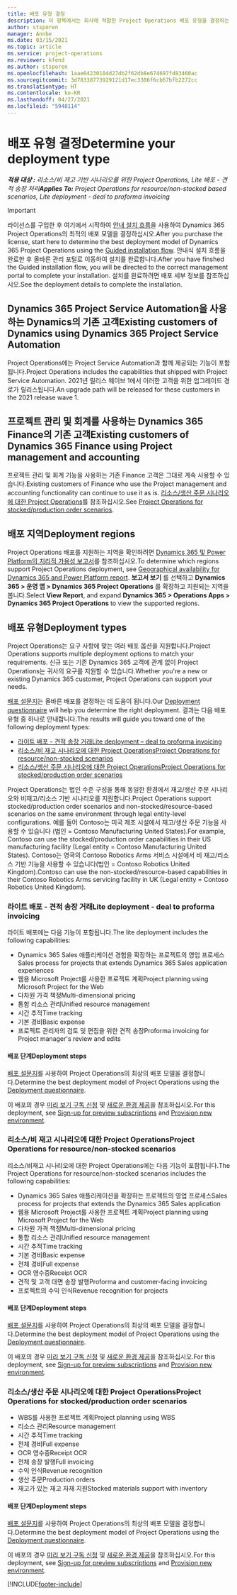 ```yaml
---
title: 배포 유형 결정
description: 이 항목에서는 회사에 적합한 Project Operations 배포 유형을 결정하는 데 도움이 되는 정보를 제공합니다.
author: stsporen
manager: Annbe
ms.date: 03/15/2021
ms.topic: article
ms.service: project-operations
ms.reviewer: kfend
ms.author: stsporen
ms.openlocfilehash: 1aae04230104d27db2f62db8e674697fd83460ac
ms.sourcegitcommit: 3d78338773929121d17ec3386f6cb67bfb2272cc
ms.translationtype: HT
ms.contentlocale: ko-KR
ms.lasthandoff: 04/27/2021
ms.locfileid: "5948114"
---
```

# <a name="determine-your-deployment-type"></a><span data-ttu-id="dca71-103">배포 유형 결정</span><span class="sxs-lookup"><span data-stu-id="dca71-103">Determine your deployment type</span></span>

<span data-ttu-id="dca71-104">_**적용 대상 :** 리소스/비 재고 기반 시나리오를 위한 Project Operations, Lite 배포 - 견적 송장 처리_</span><span class="sxs-lookup"><span data-stu-id="dca71-104">_**Applies To:** Project Operations for resource/non-stocked based scenarios, Lite deployment - deal to proforma invoicing_</span></span>

> [!IMPORTANT]
> <span data-ttu-id="dca71-105">라이선스를 구입한 후 여기에서 시작하여 [안내 설치 흐름](https://aka.ms/provisionprojectoperations)을 사용하여 Dynamics 365 Project Operations의 최적의 배포 모델을 결정하십시오.</span><span class="sxs-lookup"><span data-stu-id="dca71-105">After you purchase the license, start here to determine the best deployment model of Dynamics 365 Project Operations using the [Guided installation flow](https://aka.ms/provisionprojectoperations).</span></span>
> <span data-ttu-id="dca71-106">안내식 설치 흐름을 완료한 후 올바른 관리 포털로 이동하여 설치를 완료합니다.</span><span class="sxs-lookup"><span data-stu-id="dca71-106">After you have finshed the Guided installation flow, you will be directed to the correct management portal to complete your installation.</span></span> <span data-ttu-id="dca71-107">설치를 완료하려면 배포 세부 정보를 참조하십시오.</span><span class="sxs-lookup"><span data-stu-id="dca71-107">See the deployment details to complete the installation.</span></span>


## <a name="existing-customers-of-dynamics-using-dynamics-365-project-service-automation"></a><span data-ttu-id="dca71-108">Dynamics 365 Project Service Automation을 사용하는 Dynamics의 기존 고객</span><span class="sxs-lookup"><span data-stu-id="dca71-108">Existing customers of Dynamics using Dynamics 365 Project Service Automation</span></span>
<span data-ttu-id="dca71-109">Project Operations에는 Project Service Automation과 함께 제공되는 기능이 포함됩니다.</span><span class="sxs-lookup"><span data-stu-id="dca71-109">Project Operations includes the capabilities that shipped with Project Service Automation.</span></span> <span data-ttu-id="dca71-110">2021년 릴리스 웨이브 1에서 이러한 고객을 위한 업그레이드 경로가 릴리스됩니다.</span><span class="sxs-lookup"><span data-stu-id="dca71-110">An upgrade path will be released for these customers in the 2021 release wave 1.</span></span>

## <a name="existing-customers-of-dynamics-365-finance-using-project-management-and-accounting"></a><span data-ttu-id="dca71-111">프로젝트 관리 및 회계를 사용하는 Dynamics 365 Finance의 기존 고객</span><span class="sxs-lookup"><span data-stu-id="dca71-111">Existing customers of Dynamics 365 Finance using Project management and accounting</span></span> 

<span data-ttu-id="dca71-112">프로젝트 관리 및 회계 기능을 사용하는 기존 Finance 고객은 그대로 계속 사용할 수 있습니다.</span><span class="sxs-lookup"><span data-stu-id="dca71-112">Existing customers of Finance who use the Project management and accounting functionality can continue to use it as is.</span></span> <span data-ttu-id="dca71-113">[리소스/생산 주문 시나리오에 대한 Project Operations](#pma)를 참조하십시오.</span><span class="sxs-lookup"><span data-stu-id="dca71-113">See [Project Operations for stocked/production order scenarios](#pma).</span></span>


## <a name="deployment-regions"></a><span data-ttu-id="dca71-114">배포 지역</span><span class="sxs-lookup"><span data-stu-id="dca71-114">Deployment regions</span></span>
<span data-ttu-id="dca71-115">Project Operations 배포를 지원하는 지역을 확인하려면 [Dynamics 365 및 Power Platform의 지리적 가용성 보고서](https://dynamics.microsoft.com/en-us/geographic-availability/)를 참조하십시오.</span><span class="sxs-lookup"><span data-stu-id="dca71-115">To determine which regions support Project Operations deployment, see [Geographical availability for Dynamics 365 and Power Platform report](https://dynamics.microsoft.com/en-us/geographic-availability/).</span></span> <span data-ttu-id="dca71-116">**보고서 보기** 를 선택하고 **Dynamics 365 > 운영 앱 > Dynamics 365 Project Operations** 를 확장하고 지원되는 지역을 봅니다.</span><span class="sxs-lookup"><span data-stu-id="dca71-116">Select **View Report**, and expand **Dynamics 365 > Operations Apps > Dynamics 365 Project Operations** to view the supported regions.</span></span>

## <a name="deployment-types"></a><span data-ttu-id="dca71-117">배포 유형</span><span class="sxs-lookup"><span data-stu-id="dca71-117">Deployment types</span></span>
<span data-ttu-id="dca71-118">Project Operations는 요구 사항에 맞는 여러 배포 옵션을 지원합니다.</span><span class="sxs-lookup"><span data-stu-id="dca71-118">Project Operations supports multiple deployment options to match your requirements.</span></span> <span data-ttu-id="dca71-119">신규 또는 기존 Dynamics 365 고객에 관계 없이 Project Operations는 귀사의 요구를 지원할 수 있습니다.</span><span class="sxs-lookup"><span data-stu-id="dca71-119">Whether you're a new or existing Dynamics 365 customer, Project Operations can support your needs.</span></span>

<span data-ttu-id="dca71-120">[배포 설문지](https://aka.ms/provisionprojectoperations)는 올바른 배포를 결정하는 데 도움이 됩니다.</span><span class="sxs-lookup"><span data-stu-id="dca71-120">Our [Deployment questionnaire](https://aka.ms/provisionprojectoperations) will help you determine the right deployment.</span></span> <span data-ttu-id="dca71-121">결과는 다음 배포 유형 중 하나로 안내합니다.</span><span class="sxs-lookup"><span data-stu-id="dca71-121">The results will guide you toward one of the following deployment types:</span></span>

- [<span data-ttu-id="dca71-122">라이트 배포 - 견적 송장 거래</span><span class="sxs-lookup"><span data-stu-id="dca71-122">Lite deployment – deal to proforma invoicing</span></span>](#lite)
- [<span data-ttu-id="dca71-123">리소스/비 재고 시나리오에 대한 Project Operations</span><span class="sxs-lookup"><span data-stu-id="dca71-123">Project Operations for resource/non-stocked scenarios</span></span>](#integrated)
- [<span data-ttu-id="dca71-124">리소스/생산 주문 시나리오에 대한 Project Operations</span><span class="sxs-lookup"><span data-stu-id="dca71-124">Project Operations for stocked/production order scenarios</span></span>](#pma)

<span data-ttu-id="dca71-125">Project Operations는 법인 수준 구성을 통해 동일한 환경에서 재고/생산 주문 시나리오와 비재고/리소스 기반 시나리오를 지원합니다.</span><span class="sxs-lookup"><span data-stu-id="dca71-125">Project Operations support stocked/production order scenarios and non-stocked/resource-based scenarios on the same environment through legal entity-level configurations.</span></span> <span data-ttu-id="dca71-126">예를 들어 Contoso는 미국 제조 시설에서 재고/생산 주문 기능을 사용할 수 있습니다 (법인 = Contoso Manufacturing United States).</span><span class="sxs-lookup"><span data-stu-id="dca71-126">For example, Contoso can use the stocked/production order capabilities in their US manufacturing facility (Legal entity = Contoso Manufacturing United States).</span></span> <span data-ttu-id="dca71-127">Contoso는 영국의 Contoso Robotics Arms 서비스 시설에서 비 재고/리소스 기반 기능을 사용할 수 있습니다(법인 = Contoso Robotics United Kingdom).</span><span class="sxs-lookup"><span data-stu-id="dca71-127">Contoso can use the non-stocked/resource-based capabilities in their Contoso Robotics Arms servicing facility in UK (Legal entity = Contoso Robotics United Kingdom).</span></span>

### <a name="lite-deployment---deal-to-proforma-invoicing"></a><a  name="lite"></a><span data-ttu-id="dca71-128">라이트 배포 - 견적 송장 거래</span><span class="sxs-lookup"><span data-stu-id="dca71-128">Lite deployment - deal to proforma invoicing</span></span>

<span data-ttu-id="dca71-129">라이트 배포에는 다음 기능이 포함됩니다.</span><span class="sxs-lookup"><span data-stu-id="dca71-129">The lite deployment includes the following capabilities:</span></span>

- <span data-ttu-id="dca71-130">Dynamics 365 Sales 애플리케이션 경험을 확장하는 프로젝트의 영업 프로세스</span><span class="sxs-lookup"><span data-stu-id="dca71-130">Sales process for projects that extends Dynamics 365 Sales application experiences</span></span>
- <span data-ttu-id="dca71-131">웹용 Microsoft Project를 사용한 프로젝트 계획</span><span class="sxs-lookup"><span data-stu-id="dca71-131">Project planning using Microsoft Project for the Web</span></span>
- <span data-ttu-id="dca71-132">다차원 가격 책정</span><span class="sxs-lookup"><span data-stu-id="dca71-132">Multi-dimensional pricing</span></span>
- <span data-ttu-id="dca71-133">통합 리소스 관리</span><span class="sxs-lookup"><span data-stu-id="dca71-133">Unified resource management</span></span>
- <span data-ttu-id="dca71-134">시간 추적</span><span class="sxs-lookup"><span data-stu-id="dca71-134">Time tracking</span></span>
- <span data-ttu-id="dca71-135">기본 경비</span><span class="sxs-lookup"><span data-stu-id="dca71-135">Basic expense</span></span>
- <span data-ttu-id="dca71-136">프로젝트 관리자의 검토 및 편집을 위한 견적 송장</span><span class="sxs-lookup"><span data-stu-id="dca71-136">Proforma invoicing for Project manager's review and edits</span></span> 

#### <a name="deployment-steps"></a><span data-ttu-id="dca71-137">배포 단계</span><span class="sxs-lookup"><span data-stu-id="dca71-137">Deployment steps</span></span>
<span data-ttu-id="dca71-138">[배포 설문지](https://aka.ms/provisionprojectoperations)를 사용하여 Project Operations의 최상의 배포 모델을 결정합니다.</span><span class="sxs-lookup"><span data-stu-id="dca71-138">Determine the best deployment model of Project Operations using the [Deployment questionnaire](https://aka.ms/provisionprojectoperations).</span></span>

<span data-ttu-id="dca71-139">이 배포의 경우 [미리 보기 구독 신청](lite-preview-subscription-sign-up.md) 및 [새로운 환경 제공](lite-deployment.md)을 참조하십시오.</span><span class="sxs-lookup"><span data-stu-id="dca71-139">For this deployment, see [Sign-up for preview subscriptions](lite-preview-subscription-sign-up.md) and [Provision new environment](lite-deployment.md).</span></span> 


### <a name="project-operations-for-resourcenon-stocked-scenarios"></a><a name="integrated"></a><span data-ttu-id="dca71-140">리소스/비 재고 시나리오에 대한 Project Operations</span><span class="sxs-lookup"><span data-stu-id="dca71-140">Project Operations for resource/non-stocked scenarios</span></span>
<span data-ttu-id="dca71-141">리소스/비재고 시나리오에 대한 Project Operations에는 다음 기능이 포함됩니다.</span><span class="sxs-lookup"><span data-stu-id="dca71-141">The Project Operations for resource/non-stocked scenarios includes the following capabilities:</span></span>
 
- <span data-ttu-id="dca71-142">Dynamics 365 Sales 애플리케이션을 확장하는 프로젝트의 영업 프로세스</span><span class="sxs-lookup"><span data-stu-id="dca71-142">Sales process for projects that extends the Dynamics 365 Sales application</span></span>
- <span data-ttu-id="dca71-143">웹용 Microsoft Project를 사용한 프로젝트 계획</span><span class="sxs-lookup"><span data-stu-id="dca71-143">Project planning using Microsoft Project for the Web</span></span>
- <span data-ttu-id="dca71-144">다차원 가격 책정</span><span class="sxs-lookup"><span data-stu-id="dca71-144">Multi-dimensional pricing</span></span>
- <span data-ttu-id="dca71-145">통합 리소스 관리</span><span class="sxs-lookup"><span data-stu-id="dca71-145">Unified resource management</span></span>
- <span data-ttu-id="dca71-146">시간 추적</span><span class="sxs-lookup"><span data-stu-id="dca71-146">Time tracking</span></span>
- <span data-ttu-id="dca71-147">기본 경비</span><span class="sxs-lookup"><span data-stu-id="dca71-147">Basic expense</span></span>
- <span data-ttu-id="dca71-148">전체 경비</span><span class="sxs-lookup"><span data-stu-id="dca71-148">Full expense</span></span>
- <span data-ttu-id="dca71-149">OCR 영수증</span><span class="sxs-lookup"><span data-stu-id="dca71-149">Receipt OCR</span></span>
- <span data-ttu-id="dca71-150">견적 및 고객 대면 송장 발행</span><span class="sxs-lookup"><span data-stu-id="dca71-150">Proforma and customer-facing invoicing</span></span> 
- <span data-ttu-id="dca71-151">프로젝트의 수익 인식</span><span class="sxs-lookup"><span data-stu-id="dca71-151">Revenue recognition for projects</span></span>

#### <a name="deployment-steps"></a><span data-ttu-id="dca71-152">배포 단계</span><span class="sxs-lookup"><span data-stu-id="dca71-152">Deployment steps</span></span>
<span data-ttu-id="dca71-153">[배포 설문지](https://aka.ms/provisionprojectoperations)를 사용하여 Project Operations의 최상의 배포 모델을 결정합니다.</span><span class="sxs-lookup"><span data-stu-id="dca71-153">Determine the best deployment model of Project Operations using the [Deployment questionnaire](https://aka.ms/provisionprojectoperations).</span></span>

<span data-ttu-id="dca71-154">이 배포의 경우 [미리 보기 구독 신청](resource-sign-up-preview-subscription.md) 및 [새로운 환경 제공](resource-provision-new-environment.md)을 참조하십시오.</span><span class="sxs-lookup"><span data-stu-id="dca71-154">For this deployment, see [Sign-up for preview subscriptions](resource-sign-up-preview-subscription.md) and [Provision new environment](resource-provision-new-environment.md).</span></span> 


### <a name="project-operations-for-stockedproduction-order-scenarios"></a><a name="pma"></a><span data-ttu-id="dca71-155">리소스/생산 주문 시나리오에 대한 Project Operations</span><span class="sxs-lookup"><span data-stu-id="dca71-155">Project Operations for stocked/production order scenarios</span></span>

- <span data-ttu-id="dca71-156">WBS를 사용한 프로젝트 계획</span><span class="sxs-lookup"><span data-stu-id="dca71-156">Project planning using WBS</span></span>
- <span data-ttu-id="dca71-157">리소스 관리</span><span class="sxs-lookup"><span data-stu-id="dca71-157">Resource management</span></span>
- <span data-ttu-id="dca71-158">시간 추적</span><span class="sxs-lookup"><span data-stu-id="dca71-158">Time tracking</span></span>
- <span data-ttu-id="dca71-159">전체 경비</span><span class="sxs-lookup"><span data-stu-id="dca71-159">Full expense</span></span>
- <span data-ttu-id="dca71-160">OCR 영수증</span><span class="sxs-lookup"><span data-stu-id="dca71-160">Receipt OCR</span></span>
- <span data-ttu-id="dca71-161">전체 송장 발행</span><span class="sxs-lookup"><span data-stu-id="dca71-161">Full invoicing</span></span>
- <span data-ttu-id="dca71-162">수익 인식</span><span class="sxs-lookup"><span data-stu-id="dca71-162">Revenue recognition</span></span>
- <span data-ttu-id="dca71-163">생산 주문</span><span class="sxs-lookup"><span data-stu-id="dca71-163">Production orders</span></span>
- <span data-ttu-id="dca71-164">재고가 있는 재고 자재 지원</span><span class="sxs-lookup"><span data-stu-id="dca71-164">Stocked materials support with inventory</span></span>

#### <a name="deployment-steps"></a><span data-ttu-id="dca71-165">배포 단계</span><span class="sxs-lookup"><span data-stu-id="dca71-165">Deployment steps</span></span>
<span data-ttu-id="dca71-166">[배포 설문지](https://aka.ms/provisionprojectoperations)를 사용하여 Project Operations의 최상의 배포 모델을 결정합니다.</span><span class="sxs-lookup"><span data-stu-id="dca71-166">Determine the best deployment model of Project Operations using the [Deployment questionnaire](https://aka.ms/provisionprojectoperations).</span></span>

<span data-ttu-id="dca71-167">이 배포의 경우 [미리 보기 구독 신청](/dynamics365/fin-ops-core/dev-itpro/dev-tools/sign-up-preview-subscription?toc=%2fdynamics365%2ffinance%2ftoc.json) 및 [새로운 환경 제공](/dynamics365/fin-ops-core/dev-itpro/deployment/deploy-demo-environment?toc=%2fdynamics365%2ffinance%2ftoc.json)을 참조하십시오.</span><span class="sxs-lookup"><span data-stu-id="dca71-167">For this deployment, see [Sign-up for preview subscriptions](/dynamics365/fin-ops-core/dev-itpro/dev-tools/sign-up-preview-subscription?toc=%2fdynamics365%2ffinance%2ftoc.json) and [Provision new environment](/dynamics365/fin-ops-core/dev-itpro/deployment/deploy-demo-environment?toc=%2fdynamics365%2ffinance%2ftoc.json).</span></span> 



[!INCLUDE[footer-include](../includes/footer-banner.md)]